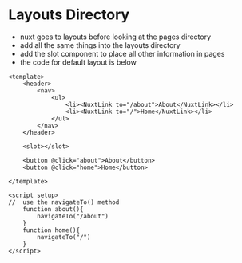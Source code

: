 # Layouts Directory

- nuxt goes to layouts before looking at the pages directory
- add all the same things into the layouts directory
- add the slot component to place all other information in pages 
- the code for default layout is below

```vue
<template>
    <header>
        <nav>
            <ul>
                <li><NuxtLink to="/about">About</NuxtLink></li>
                <li><NuxtLink to="/">Home</NuxtLink></li>
            </ul>
        </nav>
    </header> 

    <slot></slot>

    <button @click="about">About</button>
    <button @click="home">Home</button>

</template>

<script setup>
//  use the navigateTo() method 
    function about(){
        navigateTo("/about")
    }
    function home(){
        navigateTo("/")
    }
</script>

```